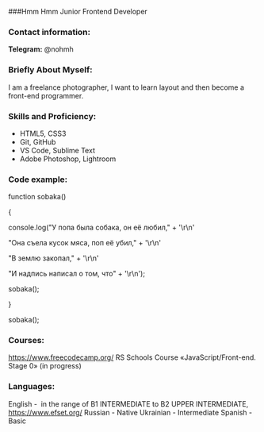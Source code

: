 ###Hmm Hmm
Junior Frontend Developer

### Contact information:

**Telegram:** @nohmh

### Briefly About Myself:

I am a freelance photographer, I want to learn layout and then become a front-end programmer.

### Skills and Proficiency:

-   HTML5, CSS3
-   Git, GitHub
-   VS Code, Sublime Text
-   Adobe Photoshop, Lightroom

### Code example:

function sobaka()

{

console.log("У попа была собака, он её любил," + '\r\n'

"Она съела кусок мяса, поп её убил," + '\r\n'

"В землю закопал," + '\r\n'

"И надпись написал о том, что" + '\r\n');

sobaka();

}

sobaka();

### Courses:
https://www.freecodecamp.org/
RS Schools Course «JavaScript/Front-end. Stage 0» (in progress)

### Languages:
English -  in the range of B1 INTERMEDIATE to B2 UPPER INTERMEDIATE,
https://www.efset.org/
Russian - Native
Ukrainian - Intermediate
Spanish - Basic
